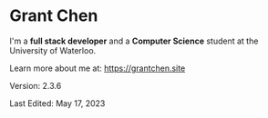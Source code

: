 # Grant Chen

I'm a **full stack developer** and a **Computer Science** student at the University of Waterloo.

Learn more about me at: https://grantchen.site

Version: 2.3.6

Last Edited: May 17, 2023
